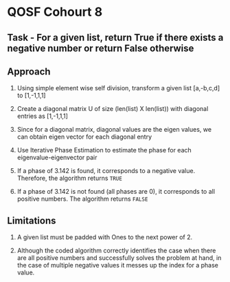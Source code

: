 # QOSF Cohourt 8

## Task - For a given list, return True if there exists a negative number or return False otherwise

## Approach

1. Using simple element wise self division, transform a given list [a,-b,c,d] to [1,-1,1,1]

2. Create a diagonal matrix U of size (len(list) X len(list)) with diagonal entries as [1,-1,1,1]

3. Since for a diagonal matrix, diagonal values are the eigen values, we can obtain eigen vector for each diagonal entry

4. Use Iterative Phase Estimation to estimate the phase for each eigenvalue-eigenvector pair

5. If a phase of 3.142 is found, it corresponds to a negative value. Therefore, the algorithm returns `TRUE`

6. If a phase of 3.142 is not found (all phases are 0), it corresponds to all positive numbers. The algorithm returns `FALSE`

## Limitations

1. A given list must be padded with Ones to the next power of 2.

2. Although the coded algorithm correctly identifies the case when there are all positive numbers and successfully solves the problem at hand, in the case of multiple negative values it messes up the index for a phase value.